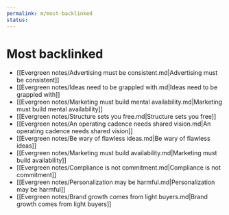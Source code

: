 ```yaml
---
permalink: m/most-backlinked
status: 
---
```

# Most backlinked

- [[Evergreen notes/Advertising must be consistent.md|Advertising must be consistent]]
- [[Evergreen notes/Ideas need to be grappled with.md|Ideas need to be grappled with]]
- [[Evergreen notes/Marketing must build mental availability.md|Marketing must build mental availability]]
- [[Evergreen notes/Structure sets you free.md|Structure sets you free]]
- [[Evergreen notes/An operating cadence needs shared vision.md|An operating cadence needs shared vision]]
- [[Evergreen notes/Be wary of flawless ideas.md|Be wary of flawless ideas]]
- [[Evergreen notes/Marketing must build availability.md|Marketing must build availability]]
- [[Evergreen notes/Compliance is not commitment.md|Compliance is not commitment]]
- [[Evergreen notes/Personalization may be harmful.md|Personalization may be harmful]]
- [[Evergreen notes/Brand growth comes from light buyers.md|Brand growth comes from light buyers]]
